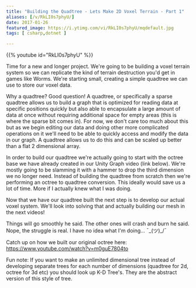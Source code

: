 ```yaml
---
title: "Building the Quadtree - Lets Make 2D Voxel Terrain - Part 1"
aliases: [/v/RkLI0s7phyU/]
date: 2017-01-26
featured_image: https://i.ytimg.com/vi/RkLI0s7phyU/mqdefault.jpg
tags: [ csharp,dotnet ]

---
```


{{% youtube id="RkLI0s7phyU" %}}

Time for a new and longer project. We're going to be building a voxel terrain system so we can replicate the kind of terrain destruction you'd get in games like Worms. We're starting small, creating a simple quadtree we can use to store our voxel data.

Why a quadtree? Good question! A quadtree, or specifically a sparse quadtree allows us to build a graph that is optimized for reading data at specific positions quickly but also able to encapsulate a large amount of data at once without requiring additional space for empty areas (this is where the sparse bit comes in). For now, we don't care too much about this but as we begin editing our data and doing other more complicated operations on it we'll need to be able to quickly access and modify the data in our graph. A quadtree allows us to do this and can be scaled up better than a flat 2 dimensional array.

In order to build our quadtree we're actually going to start with the octree base we have already created in our Unity Graph video (link below). We're mostly going to be slamming it with a hammer to drop the third dimension we no longer need. Instead of building the quadtree from scratch then we're performing an octree to quadtree conversion. This ideally would save us a lot of time. More if I actually knew what I was doing.

Now that we have our quadtree built the next step is to develop our actual voxel system. We'll look into solving that and actually building our mesh in the next videos!

Things will go smoothly he said. The other ones will crash and burn he said. Nope, the struggle is real. I have no idea what I'm doing... ¯\_(ツ)_/¯

Catch up on how we built our original octree here: https://www.youtube.com/watch?v=m0guE7804to


Fun note: If you want to make an unlimited dimensional tree instead of developing separate trees for each number of dimensions (quadtree for 2d, octree for 3d etc) you should look up K-D Tree's. They are the abstract version of this style of tree.